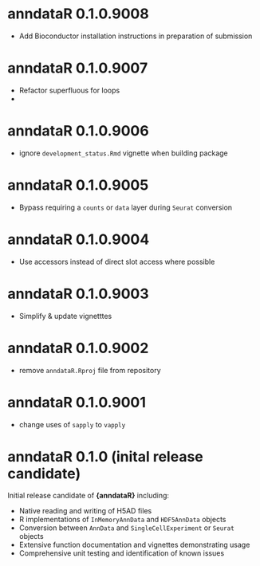 # anndataR 0.1.0.9008

- Add Bioconductor installation instructions in preparation of submission

# anndataR 0.1.0.9007

- Refactor superfluous for loops
- 
# anndataR 0.1.0.9006

- ignore `development_status.Rmd` vignette when building package

# anndataR 0.1.0.9005

- Bypass requiring a `counts` or `data` layer during `Seurat` conversion

# anndataR 0.1.0.9004

- Use accessors instead of direct slot access where possible

# anndataR 0.1.0.9003

- Simplify & update vignetttes

# anndataR 0.1.0.9002

- remove `anndataR.Rproj` file from repository

# anndataR 0.1.0.9001

- change uses of `sapply` to `vapply`

# anndataR 0.1.0 (inital release candidate)

Initial release candidate of **{anndataR}** including:

- Native reading and writing of H5AD files
- R implementations of `InMemoryAnnData` and `HDF5AnnData` objects
- Conversion between `AnnData` and `SingleCellExperiment` or `Seurat` objects
- Extensive function documentation and vignettes demonstrating usage
- Comprehensive unit testing and identification of known issues
